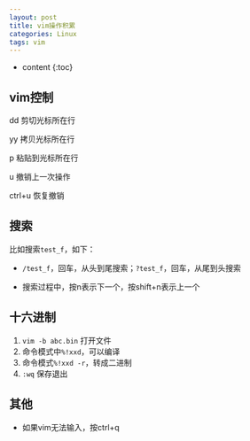 ```yaml
---
layout: post
title: vim操作积累
categories: Linux
tags: vim
---
```


* content
{:toc}
## vim控制

dd 剪切光标所在行

yy 拷贝光标所在行

p 粘贴到光标所在行

u 撤销上一次操作

ctrl+u 恢复撤销

<!--more-->

## 搜索

比如搜索`test_f`，如下：

* `/test_f`，回车，从头到尾搜索；`?test_f`，回车，从尾到头搜索

* 搜索过程中，按n表示下一个，按shift+n表示上一个

## 十六进制

1. `vim -b abc.bin` 打开文件
2. 命令模式中`%!xxd`，可以编译
3. 命令模式`%!xxd -r`，转成二进制
4. `:wq` 保存退出

## 其他

* 如果vim无法输入，按ctrl+q